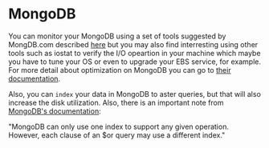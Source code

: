 # MongoDB
You can monitor your MongoDB using a set of tools suggested by MongDB.com described [here](http://docs.mongodb.org/manual/administration/monitoring/) but you may also find interresting using other tools such as iostat to verify the I/O opeartion in your machine which maybe you have to tune your OS or even to upgrade your EBS service, for example. For more detail about optimization on MongoDB you can go to [their documentation](http://docs.mongodb.org/manual/administration/optimization/).

Also, you can `index` your data in MongoDB to  aster queries, but that will also increase the disk utilization. Also, there is an important note from [MongoDB's documentation](http://docs.mongodb.org/manual/applications/indexes/):

"MongoDB can only use one index to support any given operation. However, each clause of an $or query may use a different index."


